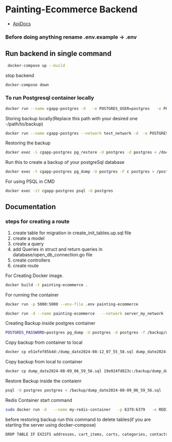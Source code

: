 
# Painting-Ecommerce Backend
- [ApiDocs](https://documenter.getpostman.com/view/26905530/2sA3rxqD9b)
### Before doing anything rename .env.example -> .env
## Run backend in single command
```bash
 docker-compose up --build
```
stop backend
```bash
docker-compose down
```

### To run Postgresql container locally

```bash
docker run --name cgapp-postgres -d   -e POSTGRES_USER=postgres   -e POSTGRES_PASSWORD=password   -e POSTGRES_DB=postgres   -p 5432:5432   postgres
```
Storing backup locally(Replace this path with your desired one -/path/to/backup)
```bash
docker run --name cgapp-postgres --network test_network -d  -e POSTGRES_USER=postgres  -e POSTGRES_PASSWORD=password -e POSTGRES_DB=postgres -v /home/ec2-user/postgresBackup:/docker-entrypoint-initdb.d  -p 5432:5432 postgres
```
Restoring the backup
```bash
docker exec -i cgapp-postgres pg_restore -U postgres -d postgres < /docker-entrypoint-initdb.d/dumpfile.dump
```
Run this to create a backup of your postgreSql database
```bash
docker exec -t cgapp-postgres pg_dump -U postgres -F c postgres > /postgresBackup/dumpfile.dump
```
For using PSQL in CMD
```bash
docker exec -it cgapp-postgres psql -U postgres
```


## Documentation

### steps for creating a route
1. create table for migration  in create_init_tables.up.sql file
2. create a model
3. create a query
4. add Queries in struct and return queries in database/open_db_connection.go file
5. create controllers
6. create route

For Creating Docker image.
```bash
docker build -t painting-ecommerce .
```

For running the container
```bash
docker run -p 5000:5000 --env-file .env painting-ecommerce
```
```bash
docker run -d --name painting-ecommerce   --network server_my_network   -e DB_HOST=cgapp-postgres   -e DB_PORT=5432   -e DB_USER=postgres   -e DB_PASSWORD=password   -e DB_NAME=postgres   -e DB_SSL_MODE=disable   -p 5000:5000   painting-ecommerce
```
Creating Backup inside postgres container
```bash
POSTGRES_PASSWORD=postgres pg_dump -U postgres -d postgres -f /backup/dump_date`date +%Y-%m-%d_%H_%M_%S`.sql
```
Copy backup from container to local
```bash
docker cp e51efef85b4d:/dump_date2024-08-12_07_55_58.sql dump_date2024-08-12_07_55_58.sql
```
Copy backup from local to container
```bash
docker cp dump_date2024-08-09_06_59_56.sql 19e924fd823c:/backup/dump_date2024-08-09_06_59_56.sql
```
Restore Backup inside the contaienr
```bash
psql -U postgres postgres < /backup/dump_date2024-08-09_06_59_56.sql 
```

Redis Container start command

```bash
sudo docker run -d   --name my-redis-container   -p 6379:6379   -e REDIS_PASSWORD="redis00"   -e REDIS_DB_NUMBER=0   redis:latest   redis-server --requirepass "redis00"
```

before restoring backup run this command to delete tables(if you are starting the server using docker-compose)

```bash
DROP TABLE IF EXISTS addresses, cart_items, carts, categories, contacts, coupons, order_items, orders, product_images, products, products_size, products_subcategory, schema_migrations, users CASCADE;
```